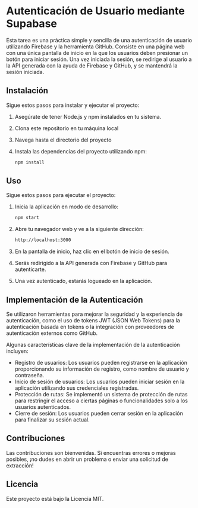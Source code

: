 # Autenticación de Usuario mediante Supabase

Esta tarea es una práctica simple y sencilla de una autenticación de usuario utilizando Firebase y la herramienta GitHub. Consiste en una página web con una única pantalla de inicio en la que los usuarios deben presionar un botón para iniciar sesión. Una vez iniciada la sesión, se redirige al usuario a la API generada con la ayuda de Firebase y GitHub, y se mantendrá la sesión iniciada.

## Instalación

Sigue estos pasos para instalar y ejecutar el proyecto:

1. Asegúrate de tener Node.js y npm instalados en tu sistema.

2. Clona este repositorio en tu máquina local

3. Navega hasta el directorio del proyecto

4. Instala las dependencias del proyecto utilizando npm:

   ```bash
   npm install
   ```
## Uso

Sigue estos pasos para ejecutar el proyecto:

1. Inicia la aplicación en modo de desarrollo:

   ```bash
   npm start
   ```
2. Abre tu navegador web y ve a la siguiente dirección:

   ```bash
   http://localhost:3000
   ```
3. En la pantalla de inicio, haz clic en el botón de inicio de sesión.
4. Serás redirigido a la API generada con Firebase y GitHub para autenticarte.
5. Una vez autenticado, estarás logueado en la aplicación.

## Implementación de la Autenticación

Se utilizaron herramientas para mejorar la seguridad y la experiencia de autenticación, como el uso de tokens JWT (JSON Web Tokens) para la autenticación basada en tokens o la integración con proveedores de autenticación externos como GitHub.

Algunas características clave de la implementación de la autenticación incluyen:

- Registro de usuarios: Los usuarios pueden registrarse en la aplicación proporcionando su información de registro, como nombre de usuario y contraseña.
- Inicio de sesión de usuarios: Los usuarios pueden iniciar sesión en la aplicación utilizando sus credenciales registradas.
- Protección de rutas: Se implementó un sistema de protección de rutas para restringir el acceso a ciertas páginas o funcionalidades solo a los usuarios autenticados.
- Cierre de sesión: Los usuarios pueden cerrar sesión en la aplicación para finalizar su sesión actual.

## Contribuciones

Las contribuciones son bienvenidas. Si encuentras errores o mejoras posibles, ¡no dudes en abrir un problema o enviar una solicitud de extracción!

## Licencia

Este proyecto está bajo la Licencia MIT.
















